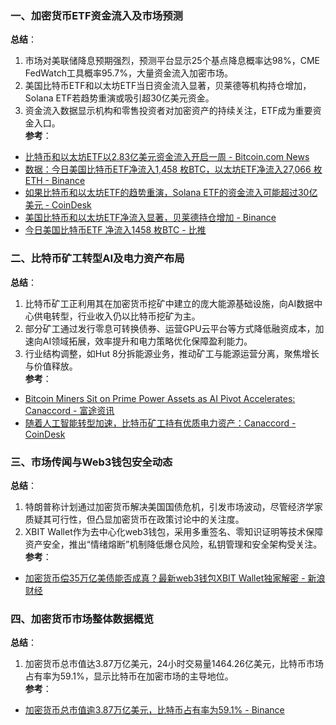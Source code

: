 ### 一、加密货币ETF资金流入及市场预测  
**总结**：  
1. 市场对美联储降息预期强烈，预测平台显示25个基点降息概率达98%，CME FedWatch工具概率95.7%，大量资金流入加密市场。  
2. 美国比特币ETF和以太坊ETF当日资金流入显著，贝莱德等机构持仓增加，Solana ETF若趋势重演或吸引超30亿美元资金。  
3. 资金流入数据显示机构和零售投资者对加密资产的持续关注，ETF成为重要资金入口。  
**参考**：  
- [比特币和以太坊ETF以2.83亿美元资金流入开启一周 - Bitcoin.com News](https://news.bitcoin.com/zh/bi-te-bi-he-yi-tai-fang-etf-yi-2-83-yi-mei-yuan-zi-jin-liu-ru-kai-qi-yi-zhou/)  
- [数据：今日美国比特币ETF净流入1,458 枚BTC，以太坊ETF净流入27,066 枚ETH - Binance](https://www.binance.com/zh-CN/square/post/10-28-2025-etf-1-458-btc-etf-27-066-eth-31627895009450)  
- [如果比特币和以太坊ETF的趋势重演，Solana ETF的资金流入可能超过30亿美元 - CoinDesk](https://www.coindesk.com/zh/markets/2025/10/28/solana-etfs-could-draw-over-usd3b-if-bitcoin-ether-etf-trends-repeat)  
- [美国比特币和以太坊ETF净流入显著，贝莱德持仓增加 - Binance](https://www.binance.com/cn/square/post/31627895009450)  
- [今日美国比特币ETF 净流入1458 枚BTC - 比推](https://www.bitpush.news/articles/7582692)  


### 二、比特币矿工转型AI及电力资产布局  
**总结**：  
1. 比特币矿工正利用其在加密货币挖矿中建立的庞大能源基础设施，向AI数据中心供电转型，行业收入仍以比特币挖矿为主。  
2. 部分矿工通过发行零息可转换债券、运营GPU云平台等方式降低融资成本，加速向AI领域拓展，效率提升和电力策略优化保障盈利能力。  
3. 行业结构调整，如Hut 8分拆能源业务，推动矿工与能源运营分离，聚焦增长与价值释放。  
**参考**：  
- [Bitcoin Miners Sit on Prime Power Assets as AI Pivot Accelerates: Canaccord - 富途资讯](https://news.futunn.com/post/63940569/bitcoin-miners-sit-on-prime-power-assets-as-aipivot)  
- [随着人工智能转型加速，比特币矿工持有优质电力资产：Canaccord - CoinDesk](https://www.coindesk.com/zh/markets/2025/10/28/bitcoin-miners-sit-on-prime-power-assets-as-ai-pivot-accelerates-canaccord)  


### 三、市场传闻与Web3钱包安全动态  
**总结**：  
1. 特朗普称计划通过加密货币解决美国国债危机，引发市场波动，尽管经济学家质疑其可行性，但凸显加密货币在政策讨论中的关注度。  
2. XBIT Wallet作为去中心化web3钱包，采用多重签名、零知识证明等技术保障资产安全，推出“情绪熔断”机制降低爆仓风险，私钥管理和安全架构受关注。  
**参考**：  
- [加密货币偿35万亿美债能否成真？最新web3钱包XBIT Wallet独家解密 - 新浪财经](https://finance.sina.com.cn/roll/2025-10-28/doc-infvmmit1302776.shtml)  


### 四、加密货币市场整体数据概览  
**总结**：  
1. 加密货币总市值达3.87万亿美元，24小时交易量1464.26亿美元，比特币市场占有率为59.1%，显示比特币在加密市场的主导地位。  
**参考**：  
- [加密货币总市值逾3.87万亿美元，比特币占有率为59.1% - Binance](https://www.binance.com/zh-CN/square/post/10-28-2025-3-87-59-1-31618277844650)